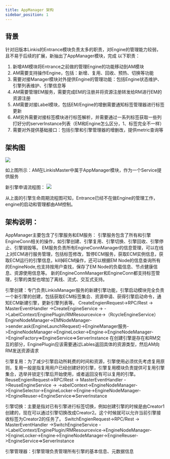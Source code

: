 ```yaml
---
title: AppManager 架构
sidebar_position: 1
---
```


## 背景
针对旧版本Linkis的Entrance模块负责太多的职责，对Engine的管理能力较弱，且不易于后续的扩展，新抽出了AppManager模块，完成
以下职责：
1. 新增AM模块将Entrance之前做的管理Engine的功能移动到AM模块
2. AM需要支持操作Engine，包括：新增、复用、回收、预热、切换等功能
3. 需要对接Manager模块对外提供Engine的管理功能：包括Engine状态维护、引擎列表维护、引擎信息等
4. AM需要管理EM服务，需要完成EM的注册并将资源注册转发给RM进行EM的资源注册
5. AM需要对接Label模块，包括EM/Engine的增删需要通知标签管理器进行标签更新
6. AM另外需要对接标签模块进行标签解析，并需要通过一系列标签获取一些列打好分的serverInstance列表（EM和Engine怎么区分，1、标签完全不一样）
7. 需要对外提供基础接口：包括引擎和引擎管理器的增删改，提供metric查询等

## 架构图

![](/Images-zh/Architecture/AppManager-03.png)

如上图所示：AM在LinkisMaster中属于AppManager模块，作为一个Service提供服务

新引擎申请流程图：
![](/Images-zh/Architecture/AppManager-02.png)


从上面的引擎生命周期流程图可知，Entrance已经不在做Engine的管理工作，engine的启动和管理都由AM控制。

## 架构说明：

AppManager主要包含了引擎服务和EM服务：
引擎服务包含了所有和引擎EngineConn相关的操作，如引擎创建、引擎复用、引擎切换、引擎回收、引擎停止、引擎销毁等。
EM服务负责所有EngineConnManager的信息管理，可以在线上对ECM进行服务管理，包括标签修改，暂停ECM服务，获取ECM实例信息，获取ECM运行的引擎信息，kill掉ECM操作，还可以根据EM Node的信息查询所有的EngineNode,也支持按用户查找，保存了EM Node的负载信息、节点健康信息、资源使用信息等。
新的EngineConnManager和EngineConn都支持标签管理，引擎的类型也增加了离线、流式、交互式支持。

引擎创建：专门负责LinkisManager服务的新建引擎功能，引擎启动模块完全负责一个新引擎的创建，包括获取ECM标签集合、资源申请、获得引擎启动命令，通知ECM新建引擎，更新引擎列表等。
CreateEngienRequest->RPC/Rest -> MasterEventHandler ->CreateEngineService ->
->LabelContext/EnginePlugin/RMResourcevice->（RcycleEngineService）EngineNodeManager->EMNodeManager->sender.ask(EngineLaunchRequest)->EngineManager服务->EngineNodeManager->EngineLocker->Engine->EngineNodeManager->EngineFactory=&gt;EngineService=&gt;ServerInstance
在创建引擎是存在和RM交互的部分，EnginePlugin应该需要通过Lables返回具体的资源类型，然后AM向RM发送资源请求

引擎复用：为了减少引擎启动所耗费的时间和资源，引擎使用必须优先考虑复用原则，复用一般是指复用用户已经创建好的引擎，引擎复用模块负责提供可复用引擎集合，选举并锁定引擎后开始使用，或者返回没有可以复用的引擎。
ReuseEngienRequest->RPC/Rest -> MasterEventHandler ->ReuseEngineService ->
->abelContext->EngineNodeManager->EngineSelector->EngineLocker->Engine->EngineNodeManager->EngineReuser->EngineService=&gt;ServerInstance

引擎切换：主要是指对已有引擎进行标签切换，例如创建引擎的时候是由Creator1创建的，现在可以通过引擎切换改成Creator2。这个时候就可以允许当前引擎接收标签为Creator2的任务了。
SwitchEngienRequest->RPC/Rest -> MasterEventHandler ->SwitchEngineService ->LabelContext/EnginePlugin/RMResourcevice->EngineNodeManager->EngineLocker->Engine->EngineNodeManager->EngineReuser->EngineService=&gt;ServerInstance

引擎管理器：引擎管理负责管理所有引擎的基本信息、元数据信息


